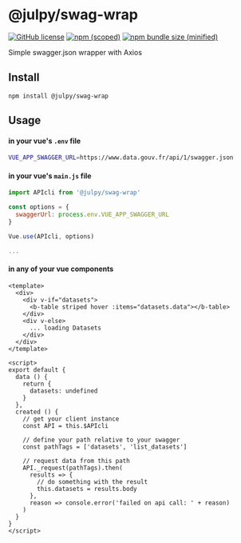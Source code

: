 
# @julpy/swag-wrap

[![GitHub license](https://img.shields.io/github/license/co-demos/swag-wrap)](https://github.com/co-demos/swag-wrap/blob/master/LICENSE) [![npm (scoped)](https://img.shields.io/npm/v/@julpy/swag-wrap.svg)](https://www.npmjs.com/package/@julpy/swag-wrap) [![npm bundle size (minified)](https://img.shields.io/bundlephobia/min/@julpy/swag-wrap.svg)](https://www.npmjs.com/package/@julpy/swag-wrap)

Simple swagger.json wrapper with Axios

## Install

```terminal
npm install @julpy/swag-wrap
```

## Usage

#### in your vue's `.env` file
```bash
VUE_APP_SWAGGER_URL=https://www.data.gouv.fr/api/1/swagger.json
```

#### in your vue's `main.js` file
```js
import APIcli from '@julpy/swag-wrap'

const options = {
  swaggerUrl: process.env.VUE_APP_SWAGGER_URL
}

Vue.use(APIcli, options)

...

```

#### in any of your vue components
```vue
<template>
  <div>
    <div v-if="datasets">
      <b-table striped hover :items="datasets.data"></b-table>
    </div>
    <div v-else>
      ... loading Datasets
    </div>
  </div>
</template>

<script>
export default {
  data () {
    return {
      datasets: undefined
    }
  },
  created () {
    // get your client instance
    const API = this.$APIcli

    // define your path relative to your swagger
    const pathTags = ['datasets', 'list_datasets']

    // request data from this path
    API._request(pathTags).then(
      results => {
        // do something with the result
        this.datasets = results.body
      },
      reason => console.error('failed on api call: ' + reason)
    )
  }
}
</script>
```

